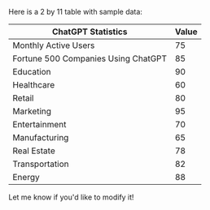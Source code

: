 Here is a 2 by 11 table with sample data:

|   ChatGPT Statistics     |  Value  |
|------------------|---------|
| Monthly Active Users	       |    75   |
| Fortune 500 Companies Using ChatGPT          |    85   |
| Education        |    90   |
| Healthcare       |    60   |
| Retail           |    80   |
| Marketing        |    95   |
| Entertainment    |    70   |
| Manufacturing    |    65   |
| Real Estate      |    78   |
| Transportation   |    82   |
| Energy           |    88   |

Let me know if you'd like to modify it!
